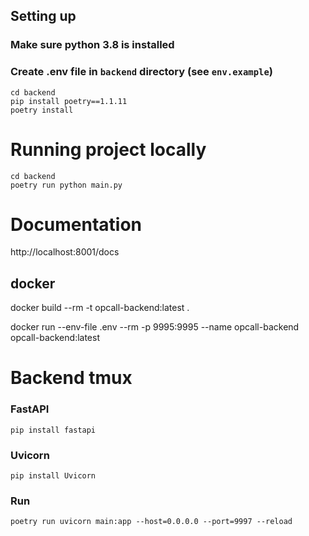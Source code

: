 ## Setting up
### Make sure python 3.8 is installed

### Create .env file in `backend` directory (see `env.example`)

```shell
cd backend
pip install poetry==1.1.11
poetry install
```

# Running project locally
```shell
cd backend
poetry run python main.py
```

# Documentation 

http://localhost:8001/docs

## docker 

docker build --rm -t opcall-backend:latest .

docker run --env-file .env --rm  -p 9995:9995 --name opcall-backend opcall-backend:latest 


# Backend tmux

### FastAPI
```
pip install fastapi
```

### Uvicorn
```
pip install Uvicorn
```

### Run
```
poetry run uvicorn main:app --host=0.0.0.0 --port=9997 --reload  
```


